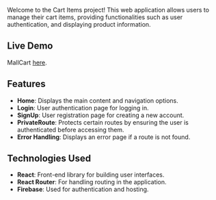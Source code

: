 Welcome to the Cart Items project! This web application allows users to manage their cart items, providing functionalities such as user authentication, and displaying product information. 

## Live Demo

MallCart [here](https://cart-items-ee89a.web.app/).

## Features

- **Home**: Displays the main content and navigation options.
- **Login**: User authentication page for logging in.
- **SignUp**: User registration page for creating a new account.
- **PrivateRoute**: Protects certain routes by ensuring the user is authenticated before accessing them.
- **Error Handling**: Displays an error page if a route is not found.

## Technologies Used

- **React**: Front-end library for building user interfaces.
- **React Router**: For handling routing in the application.
- **Firebase**: Used for authentication and hosting.